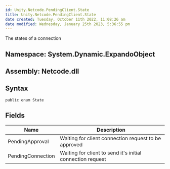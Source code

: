 ```yaml
---
id: Unity.Netcode.PendingClient.State
title: Unity.Netcode.PendingClient.State
date created: Tuesday, October 11th 2022, 11:08:26 am
date modified: Wednesday, January 25th 2023, 5:36:55 pm
---
```


<div class="markdown level0 summary">

The states of a connection

</div>

<div class="markdown level0 conceptual">

</div>

## **Namespace**: System.Dynamic.ExpandoObject

## **Assembly**: Netcode.dll

## Syntax

``` lang-csharp
public enum State
```

## Fields

| Name              | Description                                                |
|-------------------|------------------------------------------------------------|
| PendingApproval   | Waiting for client connection request to be approved       |
| PendingConnection | Waiting for client to send it's initial connection request |
